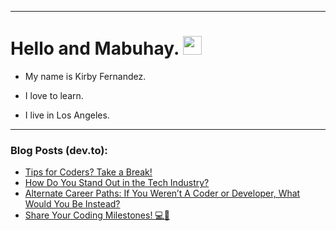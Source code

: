 
<img src="https://komarev.com/ghpvc/?username=kirbygit&style=flat-square&color=blue" alt=""/>

---
<h1>
  Hello and Mabuhay.
  <img src="https://media.giphy.com/media/hvRJCLFzcasrR4ia7z/giphy.gif" width="30px"/>
</h1>

- My name is Kirby Fernandez.

- I love to learn.

- I live in Los Angeles.

---

### Blog Posts (dev.to):
<!-- BLOG-POST-LIST:START -->
- [Tips for Coders? Take a Break!](https://dev.to/codenewbieteam/tips-for-coders-take-a-break-4l47)
- [How Do You Stand Out in the Tech Industry?](https://dev.to/codenewbieteam/how-do-you-stand-out-in-the-tech-industry-4o51)
- [Alternate Career Paths: If You Weren’t A Coder or Developer, What Would You Be Instead?](https://dev.to/codenewbieteam/alternate-career-paths-if-you-werent-a-coder-or-developer-what-would-you-be-instead-22m5)
- [Share Your Coding Milestones! 💻🚀](https://dev.to/codenewbieteam/share-your-coding-milestones-3fhg)
<!-- BLOG-POST-LIST:END -->
